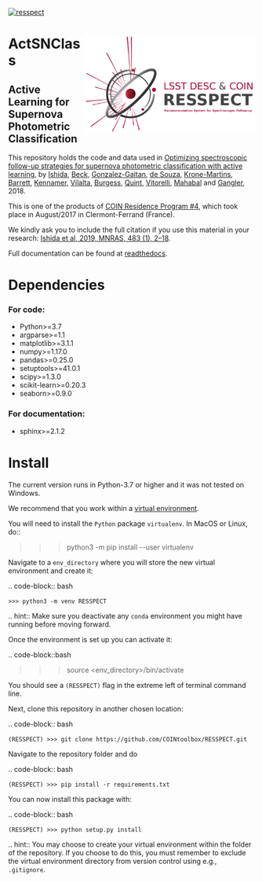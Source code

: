 [![resspect](https://img.shields.io/badge/Focus-RESSPECT-red)](http://cosmostatistics-initiative.org/resspect/)

# <img align="right" src="docs/images/logo_small.png" width="350"> ActSNClass


## Active Learning for Supernova Photometric Classification 

This repository holds the code and data used in [Optimizing spectroscopic follow-up strategies for supernova photometric classification with active learning](https://arxiv.org/abs/1804.03765), by [Ishida](https://www.emilleishida.com), [Beck](https://github.com/beckrob), [Gonzalez-Gaitan](https://centra.tecnico.ulisboa.pt/team/?id=4337), [de Souza](https://www.rafaelsdesouza.com), [Krone-Martins](https://thegrid.ai/alberto-krone-martins/), [Barrett](http://jimbarrett.co.uk/), [Kennamer](https://github.com/NobleKennamer), [Vilalta](http://www2.cs.uh.edu/~vilalta/), [Burgess](https://grburgess.github.io/), [Quint](https://github.com/b1quint), [Vitorelli](https://github.com/andrevitorelli), [Mahabal](http://www.astro.caltech.edu/~aam/) and [Gangler](https://annuaire.in2p3.fr/agents/Y249R2FuZ2xlciBFbW1hbnVlbCxvdT1wZW9wbGUsZGM9aW4ycDMsZGM9ZnI=/show), 2018.

This is one of the products of [COIN Residence Program #4](http://iaacoin.wix.com/crp2017), which took place in August/2017 in Clermont-Ferrand (France). 

We kindly ask you to include the full citation if you use this material in your research: [Ishida et al, 2019, MNRAS, 483 (1), 2–18](https://cosmostatistics-initiative.org/wp-content/uploads/2019/06/COIN_ActSNClass.txt).

Full documentation can be found at [readthedocs](https://actsnclass.readthedocs.io/en/latest/index.html#).

# Dependencies

### For code:

 - Python>=3.7  
 - argparse>=1.1  
 - matplotlib>=3.1.1  
 - numpy>=1.17.0  
 - pandas>=0.25.0  
 - setuptools>=41.0.1  
 - scipy>=1.3.0
 - scikit-learn>=0.20.3
 - seaborn>=0.9.0
 
 
 ### For documentation:
 
  - sphinx>=2.1.2

# Install

The current version runs in Python-3.7 or higher and it was not tested on Windows.  

We recommend that you work within a [virtual environment](https://packaging.python.org/guides/installing-using-pip-and-virtual-environments/).  
 
You will need to install the `Python` package ``virtualenv``. In MacOS or Linux, do::

   >>> python3 -m pip install --user virtualenv  

Navigate to a ``env_directory`` where you will store the new virtual environment and create it:  

.. code-block:: bash  

    >>> python3 -m venv RESSPECT  

.. hint:: Make sure you deactivate any ``conda`` environment you might have running before moving forward.   

Once the environment is set up you can activate it:  

.. code-block::bash  

   >>> source <env_directory>/bin/activate  

You should see a ``(RESSPECT)`` flag in the extreme left of terminal command line.   

Next, clone this repository in another chosen location:  

.. code-block:: bash  

    (RESSPECT) >>> git clone https://github.com/COINtoolbox/RESSPECT.git  

Navigate to the repository folder and do  

.. code-block:: bash  

    (RESSPECT) >>> pip install -r requirements.txt  


You can now install this package with:  

.. code-block:: bash  

    (RESSPECT) >>> python setup.py install  

.. hint:: You may choose to create your virtual environment within the folder of the repository. If you choose to do this, you must remember to exclude the virtual environment directory from version control using e.g., ``.gitignore``.   

